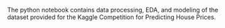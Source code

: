 The python notebook contains data processing, EDA, and modeling of the dataset provided for the Kaggle Competition for Predicting House Prices. 
